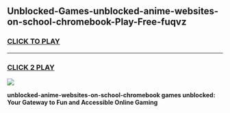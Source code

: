 
## Unblocked-Games-unblocked-anime-websites-on-school-chromebook-Play-Free-fuqvz
<h3>
<a href="https://premium76.site?title=unblocked-anime-websites-on-school-chromebook&ref=23A">CLICK TO PLAY</a></h3>
<hr>

<h3>
<a href="https://premium76.site?title=unblocked-anime-websites-on-school-chromebook&ref=23A">CLICK 2 PLAY</a>
  
</h3>

<a href="https://premium76.site?title=unblocked-anime-websites-on-school-chromebook&ref=23A"><img src="https://clearcache.store/games.png"></a>


**unblocked-anime-websites-on-school-chromebook games unblocked: Your Gateway to Fun and Accessible Online Gaming**
